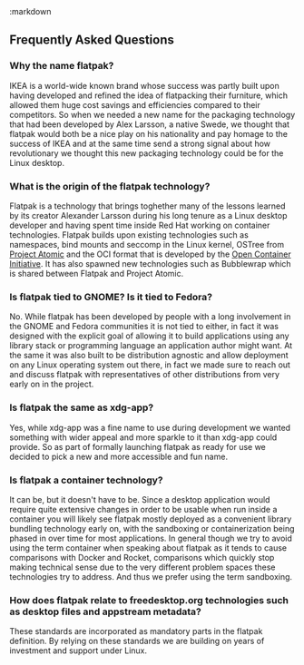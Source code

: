 <section class=""><div class="container"><div class="row"><div class="col-lg-10 col-lg-offset-1">
:markdown

  # Frequently Asked Questions

  <ul data-toc data-toc-headings="h3"></ul>

  ### Why the name flatpak?

  IKEA is a world-wide known brand whose success was partly built upon having developed and refined the idea of flatpacking
  their furniture, which allowed them huge cost savings and efficiencies compared to their competitors. So when we needed
  a new name for the packaging technology that had been developed by Alex Larsson, a native Swede, we thought that flatpak would
  both be a nice play on his nationality and pay homage to the success of IKEA and at the same time send a strong signal
  about how revolutionary we thought this new packaging technology could be for the Linux desktop.

  ### What is the origin of the flatpak technology?

  Flatpak is a technology that brings toghether many of the lessons learned by its creator Alexander Larsson during his long tenure
  as a Linux desktop developer and having spent time inside Red Hat working on container technologies. Flatpak builds upon existing
  technologies such as namespaces, bind mounts and seccomp in the Linux kernel, OSTree from [Project Atomic](http://www.projectatomic.io/)
  and the OCI format that is developed by the [Open Container Initiative](https://www.opencontainers.org/).
  It has also spawned new technologies such as Bubblewrap which is shared between Flatpak and Project Atomic.

  ### Is flatpak tied to GNOME? Is it tied to Fedora?

  No. While flatpak has been developed by people with a long involvement in the GNOME and Fedora communities it is not tied
  to either, in fact it was designed with the explicit goal of allowing it to build applications using any library stack or
  programming language an application author might want. At the same it was also built to be distribution agnostic and
  allow deployment on any Linux operating system out there, in fact we made sure to reach out and discuss flatpak with
  representatives of other distributions from very early on in the project.

  ### Is flatpak the same as xdg-app?

  Yes, while xdg-app was a fine name to use during development we wanted something with wider appeal and more sparkle
  to it than xdg-app could provide. So as part of formally launching flatpak as ready for use we decided to pick a new
  and more accessible and fun name.

  ### Is flatpak a container technology?

  It can be, but it doesn't have to be. Since a desktop application would require quite extensive changes in order to
  be usable when run inside a container you will likely see flatpak mostly deployed as a convenient library bundling technology
  early on, with the sandboxing or containerization being phased in over time for most applications. In general though we
  try to avoid using the term container when speaking about flatpak as it tends to cause comparisons with Docker and Rocket,
  comparisons which quickly stop making technical sense due to the very different problem spaces these technologies
  try to address. And thus we prefer using the term sandboxing.

  ### How does flatpak relate to freedesktop.org technologies such as desktop files and appstream metadata?

  These standards are incorporated as mandatory parts in the flatpak definition. By relying on these standards
  we are building on years of investment and support under Linux.

</div></div></div></section>
